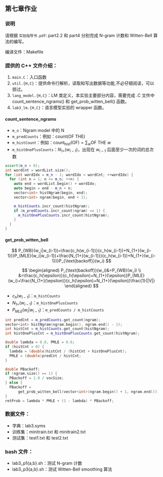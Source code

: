 ## 第七章作业

### 说明
请根据 `实验指导书.pdf`: part2.2 和 part4 分别完成 N-gram 计数和 Witten-Bell 算法的编写。

编译文件：Makefile

### 提供的 C++ 文件介绍：

1. `main.C`：入口函数
2. `util.{H,C}`：提供命令行解析，读取和写出数据等功能,不必仔细阅读，可以掠过。
3. `lang_model.{H,C}`：LM 类定义，本实验主要部分内容，需要完成 .C 文件中 count_sentence_ngrams() 和 get_prob_witten_bell() 函数。
4. `lab3_lm.{H,C}`：语言模型实验的 wrapper 函数。

#### count_sentence_ngrams

* `m_n`：Ngram model 中的 N
* `m_predCounts`：例如：$\mathrm{count}(\text{OF THE})$
* `m_histCount`：例如：$\mathrm{count_{hisf}}(\text{OF})=\sum_w\text{OF THE }w$
* `m_histOnePlusCounts`：$N_{1+}(w_{i-1})$，出现在 $w_{i-1}$ 后面至少一次的词的总次数

``` c++
assert(m_n > 0);
int wordCnt = wordList.size();
for (int wordIdx = m_n - 1; wordIdx < wordCnt; ++wordIdx) {
  for (int n = 1; n <= m_n; ++n) {
    auto end = wordList.begin() + wordIdx;
    auto begin = end - m_n + n;
    vector<int> histNgram(begin, end);
    vector<int> ngram(begin, end + 1);

    m_histCounts.incr_count(histNgram);
    if (m_predCounts.incr_count(ngram) == 1) {
      m_histOnePlusCounts.incr_count(histNgram);
    }
  }
}
```

#### get_prob_witten_bell

$$
P_{WB}(w_i|w_{i-1})=\frac{c_h(w_{i-1})}{c_h(w_{i-1})+N_{1+}(w_{i-1})}P_{MLE}(w_i|w_{i-1})+\frac{N_{1+}(w_{i-1})}{c_h(w_{i-1})+N_{1+}(w_{i-1})}P_{\text{backoff}}(w_i)
$$

$$
\begin{aligned}
P_{\text{backoff}}(w_i)&=P_{WB}(w_i) \\
&=\frac{c_h(\epsilon)}{c_h(\epsilon)+N_{1+}(\epsilon)}P_{MLE}(w_i)+\frac{N_{1+}(\epsilon)}{c_h(\epsilon)+N_{1+}(\epsilon)}\frac{1}{|V|}
\end{aligned}
$$

* $c_h(w_{i-1})$：`m_histCounts`
* $N_{1+}(w_{i-1})$：`m_histOnePlusCounts`
* $P_{MLE}(w_i|w_{i-1})$：`m_predCounts / m_histCounts`

``` c++
int predCnt = m_predCounts.get_count(ngram);
vector<int> histNgram(ngram.begin(), ngram.end() - 1);
int histCnt = m_histCounts.get_count(histNgram);
int histOnePlusCnt = m_histOnePlusCounts.get_count(histNgram);

double lambda = 0.0, PMLE = 0.0;
if (histCnt > 0) {
  lambda = (double)histCnt / (histCnt + histOnePlusCnt);
  PMLE = (double)predCnt / histCnt;
}

double PBackoff;
if (ngram.size() == 1) {
  PBackoff = 1.0 / vocSize;
} else {
  PBackoff =
      get_prob_witten_bell(vector<int>(ngram.begin() + 1, ngram.end()));
}
retProb = lambda * PMLE + (1 - lambda) * PBackoff;
```

### 数据文件：

* 字典：lab3.syms
* 训练集：minitrain.txt 和 minitrain2.txt
* 测试集：test1.txt 和 test2.txt

### bash 文件：

* lab3_p1{a,b}.sh：测试 N-gram 计数
* lab3_p3{a,b}.sh：测试 Witten-Bell smoothing 算法
